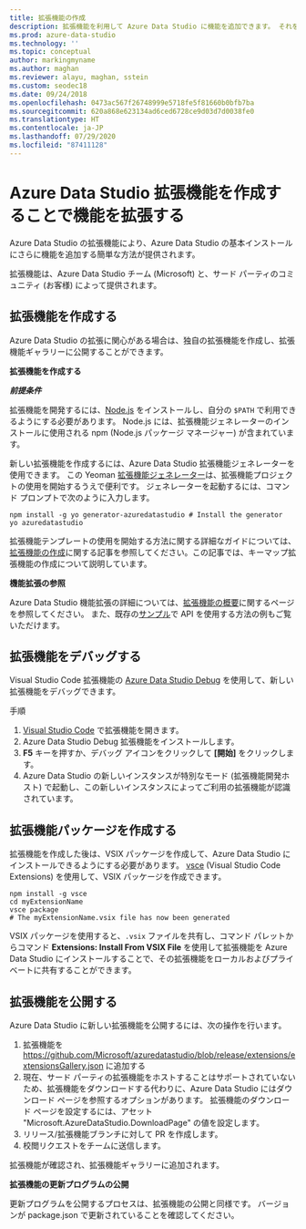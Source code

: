 ```yaml
---
title: 拡張機能の作成
description: 拡張機能を利用して Azure Data Studio に機能を追加できます。 それを作成し、拡張機能ギャラリーに公開する方法について説明します。
ms.prod: azure-data-studio
ms.technology: ''
ms.topic: conceptual
author: markingmyname
ms.author: maghan
ms.reviewer: alayu, maghan, sstein
ms.custom: seodec18
ms.date: 09/24/2018
ms.openlocfilehash: 0473ac567f26748999e5718fe5f81660b0bfb7ba
ms.sourcegitcommit: 620a868e623134ad6ced6728ce9d03d7d0038fe0
ms.translationtype: HT
ms.contentlocale: ja-JP
ms.lasthandoff: 07/29/2020
ms.locfileid: "87411128"
---
```

# <a name="extend-the-functionality-by-creating-azure-data-studio-extensions"></a>Azure Data Studio 拡張機能を作成することで機能を拡張する

Azure Data Studio の拡張機能により、Azure Data Studio の基本インストールにさらに機能を追加する簡単な方法が提供されます。

拡張機能は、Azure Data Studio チーム (Microsoft) と、サード パーティのコミュニティ (お客様) によって提供されます。


## <a name="author-an-extension"></a>拡張機能を作成する

Azure Data Studio の拡張に関心がある場合は、独自の拡張機能を作成し、拡張機能ギャラリーに公開することができます。

**拡張機能を作成する**

***前提条件***

拡張機能を開発するには、[Node.js](https://nodejs.org/) をインストールし、自分の `$PATH` で利用できるようにする必要があります。 Node.js には、拡張機能ジェネレーターのインストールに使用される npm (Node.js パッケージ マネージャー) が含まれています。

新しい拡張機能を作成するには、Azure Data Studio 拡張機能ジェネレーターを使用できます。 この Yeoman [拡張機能ジェネレーター](https://www.npmjs.com/package/generator-azuredatastudio)は、拡張機能プロジェクトの使用を開始するうえで便利です。 ジェネレーターを起動するには、コマンド プロンプトで次のように入力します。

```
npm install -g yo generator-azuredatastudio # Install the generator
yo azuredatastudio
```

拡張機能テンプレートの使用を開始する方法に関する詳細なガイドについては、[拡張機能の作成](https://docs.microsoft.com/sql/azure-data-studio/tutorial-create-extension?view=sql-server-ver15)に関する記事を参照してください。この記事では、キーマップ拡張機能の作成について説明しています。

**機能拡張の参照**

Azure Data Studio 機能拡張の詳細については、[拡張機能の概要](extensibility.md)に関するページを参照してください。 また、既存の[サンプル](https://github.com/Microsoft/azuredatastudio/tree/main/samples)で API を使用する方法の例もご覧いただけます。


## <a name="debug-an-extension"></a>拡張機能をデバッグする

Visual Studio Code 拡張機能の [Azure Data Studio Debug](https://github.com/kevcunnane/sqlops-debug) を使用して、新しい拡張機能をデバッグできます。

手順
1. [Visual Studio Code](https://code.visualstudio.com/) で拡張機能を開きます。
1. Azure Data Studio Debug 拡張機能をインストールします。
1. **F5** キーを押すか、デバッグ アイコンをクリックして **[開始]** をクリックします。
1. Azure Data Studio の新しいインスタンスが特別なモード (拡張機能開発ホスト) で起動し、この新しいインスタンスによってご利用の拡張機能が認識されています。


## <a name="create-an-extension-package"></a>拡張機能パッケージを作成する

拡張機能を作成した後は、VSIX パッケージを作成して、Azure Data Studio にインストールできるようにする必要があります。 [vsce](https://github.com/Microsoft/vscode-vsce) (Visual Studio Code Extensions) を使用して、VSIX パッケージを作成できます。 

```
npm install -g vsce
cd myExtensionName
vsce package
# The myExtensionName.vsix file has now been generated
```

VSIX パッケージを使用すると、`.vsix` ファイルを共有し、コマンド パレットからコマンド **Extensions: Install From VSIX File** を使用して拡張機能を Azure Data Studio にインストールすることで、その拡張機能をローカルおよびプライベートに共有することができます。


## <a name="publish-an-extension"></a>拡張機能を公開する

Azure Data Studio に新しい拡張機能を公開するには、次の操作を行います。

1. 拡張機能を https://github.com/Microsoft/azuredatastudio/blob/release/extensions/extensionsGallery.json に追加する
2. 現在、サード パーティの拡張機能をホストすることはサポートされていないため、拡張機能をダウンロードする代わりに、Azure Data Studio にはダウンロード ページを参照するオプションがあります。 拡張機能のダウンロード ページを設定するには、アセット "Microsoft.AzureDataStudio.DownloadPage" の値を設定します。
3. リリース/拡張機能ブランチに対して PR を作成します。
4. 校閲リクエストをチームに送信します。

拡張機能が確認され、拡張機能ギャラリーに追加されます。

**拡張機能の更新プログラムの公開**

更新プログラムを公開するプロセスは、拡張機能の公開と同様です。 バージョンが package.json で更新されていることを確認してください。
